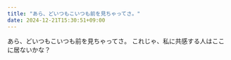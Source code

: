 ```yaml
---
title: "あら、どいつもこいつも前を見ちゃってさ。"
date: 2024-12-21T15:30:51+09:00
---
```

あら、どいつもこいつも前を見ちゃってさ。
これじゃ、私に共感する人はここに居ないかな？
